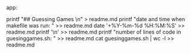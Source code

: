 app:


printf "## Guessing Games \n" > readme.md
printf "date and time when makefile was run: " >> readme.md
date '+%Y-%m-%d %H:%M:%S' >> readme.md
printf '\n' >> readme.md
printf "number of lines of code in guesinggames.sh: " >> readme.md 
cat guesinggames.sh | wc -l >> readme.md 

